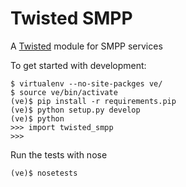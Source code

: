 Twisted SMPP
===========

A [Twisted][twisted] module for SMPP services

To get started with development:

    $ virtualenv --no-site-packges ve/
    $ source ve/bin/activate
    (ve)$ pip install -r requirements.pip
    (ve)$ python setup.py develop
    (ve)$ python
    >>> import twisted_smpp
    >>>

Run the tests with nose

    (ve)$ nosetests

[twisted]: http://www.twistedmatrix.com
